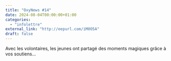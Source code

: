 ```yaml
---
title: "OxyNews #14"
date: 2024-08-04T00:00:00+01:00
categories: 
  - "infolettre"
external_link: "http://eepurl.com/iM0O5A"
draft: false
---
```

Avec les volontaires, les jeunes ont partagé des moments magiques grâce à vos soutiens...

